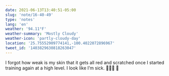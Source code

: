 ```yaml
---
date: 2021-06-13T13:40:51-05:00
slug: 'note/16-40-49'
type: 'notes'
lang: 'en'
weather: '94.11°F'
weather-summary: 'Mostly Cloudy'
weather-icon: 'partly-cloudy-day'
location: '25.75552909774141,-100.4022072896967'
tweet_id: '1403829630818263047'
---
```

I forgot how weak is my skin that it gets all red and scratched once I started training again at a high level. I look like I’m sick. 🤦🏻‍♂️
🤯